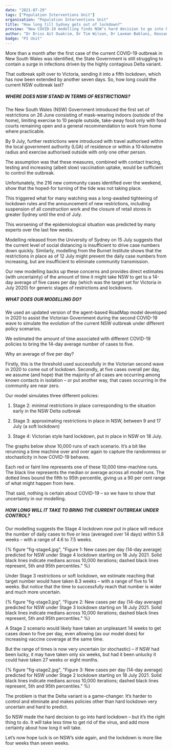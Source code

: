 ```yaml
---
date: "2021-07-29"
tags: ["Population Interventions Unit"]
organisation: "Population Interventions Unit"
title: "How long till Sydney gets out of lockdown?"
preview: "New COVID-19 modelling finds NSW’s hard decision to go into hard lockdown gives the State more certainty about how long they’ll be stuck in there"
author: "Dr Driss Ait Ouakrim, Dr Tim Wilson, Dr Laxman Bablani, Hassan Andrabi, Dr Jason Thompson, Professor Tony Blakely"
badge: "PI Unit"
---
```


More than a month after the first case of the current COVID-19 outbreak in New South Wales was identified, the State Government is still struggling to contain a surge in infections driven by the highly contagious Delta variant.

That outbreak spilt over to Victoria, sending it into a fifth lockdown, which has now been extended by another seven days. So, how long could the current NSW outbreak last?

##### WHERE DOES NSW STAND IN TERMS OF RESTRICTIONS? 

The New South Wales (NSW) Government introduced the first set of restrictions on 26 June consisting of mask-wearing indoors (outside of the home), limiting exercise to 10 people outside, take-away food only with food courts remaining open and a general recommendation to work from home where practicable.

By 9 July, further restrictions were introduced with travel authorised within the local government authority (LGA) of residence or within a 10-kilometre radius and exercise authorised outside with only one other person.

The assumption was that these measures, combined with contact tracing, testing and increasing (albeit slow) vaccination uptake, would be sufficient to control the outbreak.

Unfortunately, the 216 new community cases identified over the weekend, show that the hoped-for turning of the tide was not taking place.

This triggered what for many watching was a long-awaited tightening of lockdown rules and the announcement of new restrictions, including suspension of all construction work and the closure of retail stores in greater Sydney until the end of July.

This worsening of the epidemiological situation was predicted by many experts over the last few weeks.

Modelling released from the University of Sydney on 15 July suggests that the current level of social distancing is insufficient to drive case numbers down quickly. Similarly, modelling from the Burnet Institute shows that the restrictions in place as of 12 July might prevent the daily case numbers from increasing, but are insufficient to eliminate community transmission.

Our new modelling backs up these concerns and provides direct estimates (with uncertainty) of the amount of time it might take NSW to get to a 14-day average of five cases per day (which was the target set for Victoria in July 2020) for generic stages of restrictions and lockdowns.

##### WHAT DOES OUR MODELLING DO? 

We used an updated version of the agent-based RoadMap model developed in 2020 to assist the Victorian Government during the second COVID-19 wave to simulate the evolution of the current NSW outbreak under different policy scenarios.

We estimated the amount of time associated with different COVID-19 policies to bring the 14-day average number of cases to five.

Why an average of five per day?

Firstly, this is the threshold used successfully in the Victorian second wave in 2020 to come out of lockdown. Secondly, at five cases overall per day, we assume (and hope) that the majority of all cases are occurring among known contacts in isolation – or put another way, that cases occurring in the community are near zero.

Our model simulates three different policies:

1) Stage 2: minimal restrictions in place corresponding to the situation early in the NSW Delta outbreak

2) Stage 3: approximating restrictions in place in NSW, between 9 and 17 July (a soft lockdown)

3) Stage 4: Victorian style hard lockdown, put in place in NSW on 18 July.

The graphs below show 10,000 runs of each scenario. It’s a bit like rerunning a time machine over and over again to capture the randomness or stochasticity in how COVID-19 behaves.

Each red or faint line represents one of these 10,000 time-machine runs. The black line represents the median or average across all model runs. The dotted lines bound the fifth to 95th percentile, giving us a 90 per cent range of what might happen from here.

That said, nothing is certain about COVID-19 – so we have to show that uncertainty in our modelling.

##### HOW LONG WILL IT TAKE TO BRING THE CURRENT OUTBREAK UNDER CONTROL?

Our modelling suggests the Stage 4 lockdown now put in place will reduce the number of daily cases to five or less (averaged over 14 days) within 5.8 weeks – with a range of 4.6 to 7.5 weeks.

{% figure "fig-stage4.jpg", "Figure 1: New cases per day (14-day average) predicted for NSW under Stage 4 lockdown starting on 18 July 2021. Solid black lines indicate medians across 10,000 iterations; dashed black lines represent, 5th and 95th percentiles." %}

Under Stage 3 restrictions or soft lockdown, we estimate reaching that target number would have taken 8.3 weeks – with a range of five to 14 weeks. But notice that the time to successfully reach that number is wider and much more uncertain.

{% figure "fig-stage3.jpg", "Figure 2: New cases per day (14-day average) predicted for NSW under Stage 3 lockdown starting on 18 July 2021. Solid black lines indicate medians across 10,000 iterations; dashed black lines represent, 5th and 95th percentiles." %}

A Stage 2 scenario would likely have taken an unpleasant 14 weeks to get cases down to five per day, even allowing (as our model does) for increasing vaccine coverage at the same time.

But the range of times is now very uncertain (or stochastic) – if NSW had been lucky, it may have taken only six weeks, but had it been unlucky it could have taken 27 weeks or eight months.

{% figure "fig-stage2.jpg", "Figure 3: New cases per day (14-day average) predicted for NSW under Stage 2 lockdown starting on 18 July 2021. Solid black lines indicate medians across 10,000 iterations; dashed black lines represent, 5th and 95th percentiles." %}

The problem is that the Delta variant is a game-changer. It’s harder to control and eliminate and makes policies other than hard lockdown very uncertain and hard to predict.

So NSW made the hard decision to go into hard lockdown – but it’s the right thing to do. It will take less time to get rid of the virus, and add more certainty about how long it will take.

Let’s now hope luck is on NSW’s side again, and the lockdown is more like four weeks than seven weeks.